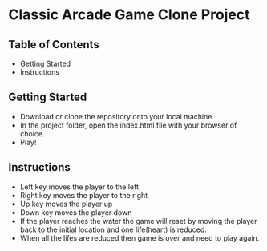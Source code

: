 # Classic Arcade Game Clone Project

## Table of Contents

- Getting Started
- Instructions

## Getting Started

* Download or clone the repository onto your local machine.
* In the project folder, open the index.html file with your browser of choice.
* Play!

## Instructions

* Left key moves the player to the left
* Right key moves the player to the right
* Up key moves the player up
* Down key moves the player down
* If the player reaches the water the game will reset by moving the player back to the initial location and one life(heart) is reduced.
* When all the lifes are reduced then game is over and need to play again.